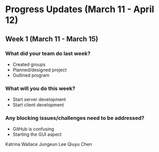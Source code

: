 # Progress Updates (March 11 - April 12)

## Week 1 (March 11 - March 15)

### What did your team do last week?
* Created groups
* Planned/designed project
* Outlined program

### What will you do this week?
* Start server development
* Start client development

### Any blocking issues/challenges need to be addressed?
* GitHub is confusing
* Starting the GUI aspect

Katrina Wallace
Jungeun Lee
Qiuyu Chen
